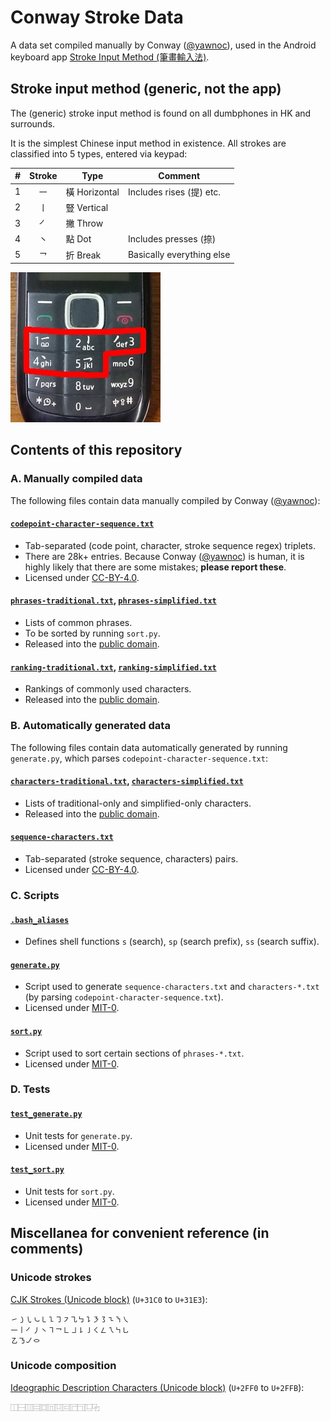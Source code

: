 # Conway Stroke Data

A data set compiled manually by Conway ([@yawnoc]),
used in the Android keyboard app [Stroke Input Method (筆畫輸入法)][app].


## Stroke input method (generic, not the app)

The (generic) stroke input method is found on all dumbphones
in HK and surrounds.

It is the simplest Chinese input method in existence.
All strokes are classified into 5 types, entered via keypad:

| \# | Stroke | Type | Comment |
| -: | :-: | - | - |
| 1 | ㇐ | 橫 Horizontal | Includes rises (提) etc. |
| 2 | ㇑ | 豎 Vertical | |
| 3 | ㇒ | 撇 Throw | |
| 4 | ㇔ | 點 Dot | Includes presses (捺) |
| 5 | ㇖ | 折 Break | Basically everything else |

![Picture of a dumbphone with stroke input method on keys 1 to 5.][dumbphone]

[app]: https://github.com/stroke-input/stroke-input-android
[dumbphone]: dumbphone-stroke-input.jpg
[@yawnoc]: https://github.com/yawnoc


## Contents of this repository


### A. Manually compiled data

The following files contain data manually compiled by Conway ([@yawnoc]):

#### [`codepoint-character-sequence.txt`]

- Tab-separated (code point, character, stroke sequence regex) triplets.
- There are 28k+ entries. Because Conway ([@yawnoc]) is human,
  it is highly likely that there are some mistakes; **please report these**.
- Licensed under [CC-BY-4.0].

#### [`phrases-traditional.txt`], [`phrases-simplified.txt`]

- Lists of common phrases.
- To be sorted by running `sort.py`.
- Released into the [public domain].

#### [`ranking-traditional.txt`], [`ranking-simplified.txt`]

- Rankings of commonly used characters.
- Released into the [public domain].


### B. Automatically generated data

The following files contain data automatically generated
by running `generate.py`, which parses `codepoint-character-sequence.txt`:

#### [`characters-traditional.txt`], [`characters-simplified.txt`]

- Lists of traditional-only and simplified-only characters.
- Released into the [public domain].

#### [`sequence-characters.txt`]

- Tab-separated (stroke sequence, characters) pairs.
- Licensed under [CC-BY-4.0].


### C. Scripts

#### [`.bash_aliases`]

- Defines shell functions `s` (search), `sp` (search prefix),
  `ss` (search suffix).

#### [`generate.py`]

- Script used to generate `sequence-characters.txt` and `characters-*.txt`
  (by parsing `codepoint-character-sequence.txt`).
- Licensed under [MIT-0].

#### [`sort.py`]

- Script used to sort certain sections of `phrases-*.txt`.
- Licensed under [MIT-0].


### D. Tests

#### [`test_generate.py`]

- Unit tests for `generate.py`.
- Licensed under [MIT-0].

#### [`test_sort.py`]

- Unit tests for `sort.py`.
- Licensed under [MIT-0].

[`.bash_aliases`]: .bash_aliases
[`characters-traditional.txt`]: characters-traditional.txt
[`characters-simplified.txt`]: characters-simplified.txt
[`codepoint-character-sequence.txt`]: codepoint-character-sequence.txt
[`generate.py`]: generate.py
[`phrases-traditional.txt`]: phrases-traditional.txt
[`phrases-simplified.txt`]: phrases-simplified.txt
[`ranking-traditional.txt`]: ranking-traditional.txt
[`ranking-simplified.txt`]: ranking-simplified.txt
[`sort.py`]: sort.py
[`sequence-characters.txt`]: sequence-characters.txt
[`test_generate.py`]: test_generate.py
[`test_sort.py`]: test_sort.py
[CC-BY-4.0]: https://creativecommons.org/licenses/by/4.0/
[MIT-0]: https://spdx.org/licenses/MIT-0
[public domain]: https://creativecommons.org/publicdomain/zero/1.0/


## Miscellanea for convenient reference (in comments)


### Unicode strokes

[CJK Strokes (Unicode block)] (`U+31C0` to `U+31E3`):

````
㇀㇁㇂㇃㇄㇅㇆㇇㇈㇉㇊㇋㇌㇍㇎㇏
㇐㇑㇒㇓㇔㇕㇖㇗㇘㇙㇚㇛㇜㇝㇞㇟
㇠㇡㇢㇣
````

### Unicode composition

[Ideographic Description Characters (Unicode block)] (`U+2FF0` to `U+2FFB`):

````
⿰⿱⿲⿳⿴⿵⿶⿷⿸⿹⿺⿻
````


[CJK Strokes (Unicode block)]:
  https://en.wikipedia.org/wiki/CJK_Strokes_(Unicode_block)
[Ideographic Description Characters (Unicode block)]:
  https://en.wikipedia.org/wiki/Ideographic_Description_Characters_(Unicode_block)
